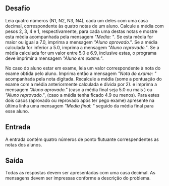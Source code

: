 ## Desafio

Leia quatro números (N1, N2, N3, N4), cada um deles com uma casa 
decimal, correspondente às quatro notas de um aluno. Calcule a média com
 pesos 2, 3, 4 e 1, respectivamente, para cada uma destas notas e mostre
 esta média acompanhada pela mensagem *"Media: "*. Se esta média for maior ou igual a 7.0, imprima a mensagem *"Aluno aprovado."*. Se a média calculada for inferior a 5.0, imprima a mensagem *"Aluno reprovado."*. Se a média calculada for um valor entre 5.0 e 6.9, inclusive estas, o programa deve imprimir a mensagem *"Aluno em exame."*.

No caso do aluno estar em exame, leia um valor correspondente à nota do exame obtida pelo aluno. Imprima então a mensagem *"Nota do exame: "*
 acompanhada pela nota digitada. Recalcule a média (some a pontuação do 
exame com a média anteriormente calculada e divida por 2). e imprima a 
mensagem *"Aluno aprovado."* (caso a média final seja 5.0 ou mais ) ou *"Aluno reprovado."*,
 (caso a média tenha ficado 4.9 ou menos). Para estes dois casos 
(aprovado ou reprovado após ter pego exame) apresente na última linha 
uma mensagem *"Media final: "* seguido da média final para esse aluno.

## Entrada

A entrada contém quatro números de ponto flutuante correspendentes as notas dos alunos.

## Saída

Todas as respostas devem ser apresentadas com uma casa decimal. As 
mensagens devem ser impressas conforme a descrição do problema.